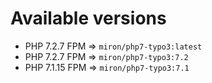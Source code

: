 # Available versions

* PHP 7.2.7 FPM => `miron/php7-typo3:latest`
* PHP 7.2.7 FPM => `miron/php7-typo3:7.2`
* PHP 7.1.15 FPM => `miron/php7-typo3:7.1`

